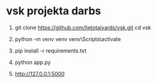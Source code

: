 # vsk projekta darbs


1. git clone https://github.com/lietotajvards/vsk.git
cd vsk

2. python -m venv venv
venv\Scripts\activate

3. pip install -r requirements.txt

4. python app.py

5. http://127.0.0.1:5000
